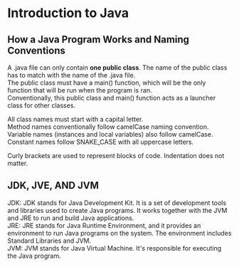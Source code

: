 # Introduction to Java

## How a Java Program Works and Naming Conventions  
A .java file can only contain **one public class**. The name of the public class has to match with the name of the .java file.  
The public class must have a main() function, which will be the only function that will be run when the program is ran.  
Conventionally, this public class and main() function acts as a launcher class for other classes.  

All class names must start with a capital letter.  
Method names conventionally follow camelCase naming convention.  
Variable names (instances and local variables) also follow camelCase.  
Constant names follow SNAKE_CASE with all uppercase letters.  

Curly brackets are used to represent blocks of code. Indentation does not matter.  

## JDK, JVE, AND JVM  
JDK: JDK stands for Java Development Kit. It is a set of development tools and libraries used to create Java programs. It works together with the JVM and JRE to run and build Java applications.  
JRE: JRE stands for Java Runtime Environment, and it provides an environment to run Java programs on the system. The environment includes Standard Libraries and JVM.  
JVM: JVM stands for Java Virtual Machine. It's responsible for executing the Java program.
